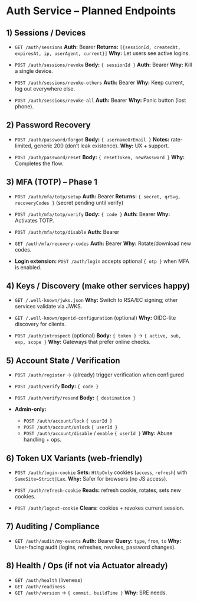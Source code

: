 # Auth Service – Planned Endpoints

## 1) Sessions / Devices

* `GET /auth/sessions`
  **Auth:** Bearer
  **Returns:** `[{sessionId, createdAt, expiresAt, ip, userAgent, current}]`
  **Why:** Let users see active logins.

* `POST /auth/sessions/revoke`
  **Body:** `{ sessionId }`
  **Auth:** Bearer
  **Why:** Kill a single device.

* `POST /auth/sessions/revoke-others`
  **Auth:** Bearer
  **Why:** Keep current, log out everywhere else.

* `POST /auth/sessions/revoke-all`
  **Auth:** Bearer
  **Why:** Panic button (lost phone).

## 2) Password Recovery

* `POST /auth/password/forgot`
  **Body:** `{ usernameOrEmail }`
  **Notes:** rate-limited, generic 200 (don’t leak existence).
  **Why:** UX + support.

* `POST /auth/password/reset`
  **Body:** `{ resetToken, newPassword }`
  **Why:** Completes the flow.

## 3) MFA (TOTP) – Phase 1

* `POST /auth/mfa/totp/setup`
  **Auth:** Bearer
  **Returns:** `{ secret, qrSvg, recoveryCodes }` (secret pending until verify)

* `POST /auth/mfa/totp/verify`
  **Body:** `{ code }`
  **Auth:** Bearer
  **Why:** Activates TOTP.

* `POST /auth/mfa/totp/disable`
  **Auth:** Bearer

* `GET /auth/mfa/recovery-codes`
  **Auth:** Bearer
  **Why:** Rotate/download new codes.

* **Login extension:** `POST /auth/login` accepts optional `{ otp }` when MFA is enabled.

## 4) Keys / Discovery (make other services happy)

* `GET /.well-known/jwks.json`
  **Why:** Switch to RSA/EC signing; other services validate via JWKS.

* `GET /.well-known/openid-configuration` (optional)
  **Why:** OIDC-lite discovery for clients.

* `POST /auth/introspect` (optional)
  **Body:** `{ token }` → `{ active, sub, exp, scope }`
  **Why:** Gateways that prefer online checks.

## 5) Account State / Verification

* `POST /auth/register` → (already) trigger verification when configured
* `POST /auth/verify`
  **Body:** `{ code }`
* `POST /auth/verify/resend`
  **Body:** `{ destination }`
* **Admin-only:**

    * `POST /auth/account/lock` `{ userId }`
    * `POST /auth/account/unlock` `{ userId }`
    * `POST /auth/account/disable` / `enable` `{ userId }`
      **Why:** Abuse handling + ops.

## 6) Token UX Variants (web-friendly)

* `POST /auth/login-cookie`
  **Sets:** `HttpOnly` cookies (`access`, `refresh`) with `SameSite=Strict|Lax`.
  **Why:** Safer for browsers (no JS access).

* `POST /auth/refresh-cookie`
  **Reads:** refresh cookie, rotates, sets new cookies.

* `POST /auth/logout-cookie`
  **Clears:** cookies + revokes current session.

## 7) Auditing / Compliance

* `GET /auth/audit/my-events`
  **Auth:** Bearer
  **Query:** `type`, `from`, `to`
  **Why:** User-facing audit (logins, refreshes, revokes, password changes).

## 8) Health / Ops (if not via Actuator already)

* `GET /auth/health` (liveness)
* `GET /auth/readiness`
* `GET /auth/version` → `{ commit, buildTime }`
  **Why:** SRE needs.
